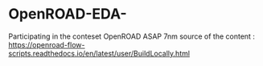 # OpenROAD-EDA-
Participating in the conteset OpenROAD ASAP 7nm
source of the content : https://openroad-flow-scripts.readthedocs.io/en/latest/user/BuildLocally.html
